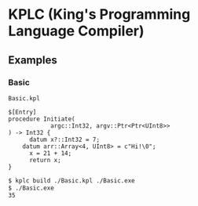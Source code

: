 # KPLC (King's Programming Language Compiler)

## Examples

### Basic

`Basic.kpl`

```kpl
$[Entry]
procedure Initiate(
		    argc::Int32, argv::Ptr<Ptr<UInt8>>
) -> Int32 {
	  datum x?::Int32 = 7;
    datum arr::Array<4, UInt8> = c"Hi!\0";
	  x = 21 + 14;
	  return x;
}
```

```sh
$ kplc build ./Basic.kpl ./Basic.exe
$ ./Basic.exe
35
```
